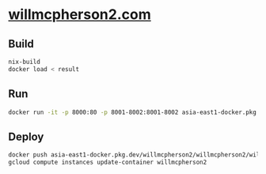 # [willmcpherson2.com](http://willmcpherson2.com)

## Build

```sh
nix-build
docker load < result
```

## Run

```sh
docker run -it -p 8000:80 -p 8001-8002:8001-8002 asia-east1-docker.pkg.dev/willmcpherson2/willmcpherson2/willmcpherson2:latest
```

## Deploy

```sh
docker push asia-east1-docker.pkg.dev/willmcpherson2/willmcpherson2/willmcpherson2:latest
gcloud compute instances update-container willmcpherson2
```
